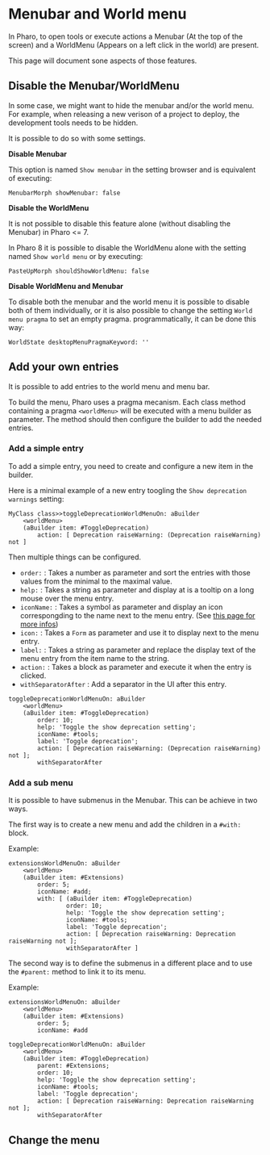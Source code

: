# Menubar and World menu

In Pharo, to open tools or execute actions a Menubar (At the top of the screen) and a WorldMenu (Appears on a left click in the world) are present.

This page will document sone aspects of those features. 

## Disable the Menubar/WorldMenu

In some case, we might want to hide the menubar and/or the world menu. For example, when releasing a new verison of a project to deploy, the development tools needs to be hidden. 

It is possible to do so with some settings.

**Disable Menubar**

This option is named `Show menubar` in the setting browser and is equivalent of executing:

```Smalltalk
MenubarMorph showMenubar: false
```

**Disable the WorldMenu**

It is not possible to disable this feature alone (without disabling the Menubar) in Pharo <= 7. 

In Pharo 8 it is possible to disable the WorldMenu alone with the setting named `Show world menu` or by executing:

```Smalltalk
PasteUpMorph shouldShowWorldMenu: false
```

**Disable WorldMenu and Menubar**

To disable both the menubar and the world menu it is possible to disable both of them individually, or it is also possible to change the setting `World menu pragma` to set an empty pragma. programmatically, it can be done this way:

```Smalltalk
WorldState desktopMenuPragmaKeyword: ''
```

## Add your own entries

It is possible to add entries to the world menu and menu bar.

To build the menu, Pharo uses a pragma mecanism. Each class method containing a pragma `<worldMenu>` will be executed with a menu builder as parameter. The method should then configure the builder to add the needed entries.

### Add a simple entry

To add a simple entry, you need to create and configure a new item in the builder.

Here is a minimal example of a new entry toogling the `Show deprecation warnings` setting:

```Smalltalk
MyClass class>>toggleDeprecationWorldMenuOn: aBuilder
	<worldMenu>
	(aBuilder item: #ToggleDeprecation)
		action: [ Deprecation raiseWarning: (Deprecation raiseWarning) not ]
```

Then multiple things can be configured. 

- `order:` : Takes a number as parameter and sort the entries with those values from the minimal to the maximal value.
- `help:` : Takes a string as parameter and display at is a tooltip on a long mouse over the menu entry.
- `iconName:` : Takes a symbol as parameter and display an icon correspongding to the name next to the menu entry. (See [this page for more infos](CoolSnippets.md#browse-all-available-icons))
- `icon:` : Takes a `Form` as parameter and use it to display next to the menu entry.
- `label:` : Takes a string as parameter and replace the display text of the menu entry from the item name to the string.
- `action:` : Takes a block as parameter and execute it when the entry is clicked.
- `withSeparatorAfter` : Add a separator in the UI after this entry.

```Smalltalk
toggleDeprecationWorldMenuOn: aBuilder
	<worldMenu>
	(aBuilder item: #ToggleDeprecation)
		order: 10;
		help: 'Toggle the show deprecation setting';
		iconName: #tools;
		label: 'Toggle deprecation';
		action: [ Deprecation raiseWarning: (Deprecation raiseWarning) not ];
		withSeparatorAfter
```

### Add a sub menu

It is possible to have submenus in the Menubar. This can be achieve in two ways. 

The first way is to create a new menu and add the children in a `#with:` block.

Example:

```Smalltalk
extensionsWorldMenuOn: aBuilder
	<worldMenu>
	(aBuilder item: #Extensions)
		order: 5;
		iconName: #add;
		with: [ (aBuilder item: #ToggleDeprecation)
				order: 10;
				help: 'Toggle the show deprecation setting';
				iconName: #tools;
				label: 'Toggle deprecation';
				action: [ Deprecation raiseWarning: Deprecation raiseWarning not ];
				withSeparatorAfter ]
```

The second way is to define the submenus in a different place and to use the `#parent:` method to link it to its menu.

Example:

```Smalltalk
extensionsWorldMenuOn: aBuilder
	<worldMenu>
	(aBuilder item: #Extensions)
		order: 5;
		iconName: #add
```

```Smalltalk
toggleDeprecationWorldMenuOn: aBuilder
	<worldMenu>
	(aBuilder item: #ToggleDeprecation)
		parent: #Extensions;
		order: 10;
		help: 'Toggle the show deprecation setting';
		iconName: #tools;
		label: 'Toggle deprecation';
		action: [ Deprecation raiseWarning: Deprecation raiseWarning not ];
		withSeparatorAfter
```

## Change the menu
